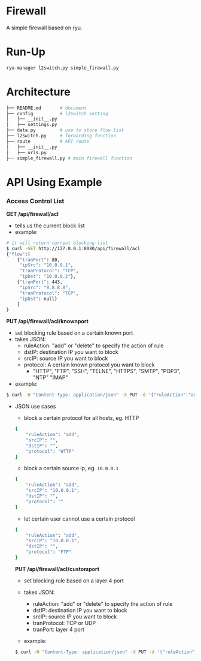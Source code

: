 # Firewall

A simple firewall based on ryu.

# Run-Up
```sh
ryu-manager l2switch.py simple_firewall.py
```

# Architecture
```sh
├── README.md       # document
├── config          # l2switch setting
│   ├── __init__.py
│   ├── settings.py
├── data.py         # use to store flow list
├── l2switch.py     # forwarding function
├── route           # API route
│   ├── __init__.py
│   ├── urls.py     
├── simple_firewall.py # main firewall function
```


# API Using Example

### Access Control List
**GET /api/firewall/acl**
- tells us the current block list
- example:
```sh
# it will return current blocking list
$ curl -GET http://127.0.0.1:8080/api/firewall/acl
{"flow":[
    {"tranPort": 80,
     "ipSrc": "10.0.0.1",
     "tranProtocol": "TCP",
     "ipDst": "10.0.0.2"},
    {"tranPort": 443,
     "ipSrc": "8.8.8.8",
     "tranProtocol": "TCP",
     "ipDst": null}
    ]
}
```

**PUT /api/firewall/acl/knownport**
- set blocking rule based on a certain known port
- takes JSON:
  - ruleAction: "add" or "delete" to specify the action of rule
  - dstIP: destination IP you want to block
  - srcIP: source IP you want to block
  - protocol: A certain known protocol you want to block
    - "HTTP", "FTP", "SSH", "TELNE", "HTTPS", "SMTP", "POP3", "NTP" "IMAP"   
- example:
```sh
$ curl -H "Content-Type: application/json" -X PUT -d '{"ruleAction":"add","srcIP":"10.0.0.1","protocol":"HTTP","dstIP":"10.0.0.2"}' http://127.0.0.1:8080/api/firewall/acl/knownport
```

- JSON use cases
  - block a certain protocol for all hosts, eg. HTTP
  ```sh
  {
      "ruleAction": "add",
      "srcIP": "",
      "dstIP": "",
      "protocol": "HTTP"
  }
  ```
  - block a certain source ip, eg. `10.0.0.1`
  ```sh
  {
      "ruleAction": "add",
      "srcIP": "10.0.0.1",
      "dstIP": "",
      "protocol": ""
  }
  ```
  - let certain user cannot use a certain protocol
  ```sh
  {
      "ruleAction": "add",
      "srcIP": "10.0.0.1",
      "dstIP": "",
      "protocol": "FTP"
  }
  ```

  **PUT /api/firewall/acl/customport**
  - set blocking rule based on a layer 4 port
  - takes JSON:
    - ruleAction: "add" or "delete" to specify the action of rule
    - dstIP: destination IP you want to block
    - srcIP: source IP you want to block
    - tranProtocol: TCP or UDP
    - tranPort: layer 4 port

  - example:
  ```sh
  $ curl -H "Content-Type: application/json" -X PUT -d '{"ruleAction":"add","srcIP":"10.0.0.1","dstIP":"10.0.0.2","tranProtocol":"TCP","tranPort":12345}' http://127.0.0.1:8080/api/firewall/acl/customport
  ```
